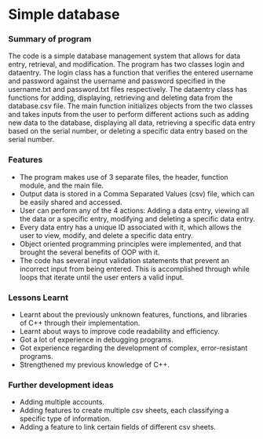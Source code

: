 <H1>Simple database</H1>
<H3>Summary of program</H3>
The code is a simple database management system that allows for data entry, retrieval, and modification. The program has two classes login and dataentry. The login class has a function that verifies the entered username and password against the username and password specified in the username.txt and password.txt files respectively. The dataentry class has functions for adding, displaying, retrieving and deleting data from the database.csv file. The main function initializes objects from the two classes and takes inputs from the user to perform different actions such as adding new data to the database, displaying all data, retrieving a specific data entry based on the serial number, or deleting a specific data entry based on the serial number.
<H3>Features</H3>
<UL>
<Li>The program makes use of 3 separate files, the header, function module, and the main file.
<Li>Output data is stored in a Comma Separated Values (csv) file, which can be easily shared and accessed.
<Li>User can perform any of the 4 actions: Adding a data entry, viewing all the data or a specific entry, modifying and deleting a specific data entry.
<Li>Every data entry has a unique ID associated with it, which allows the user to view, modify, and delete a specific data entry.
<Li>Object oriented programming principles were implemented, and that brought the several benefits of OOP with it.
<Li>The code has several input validation statements that prevent an incorrect input from being entered. This is accomplished through while loops that iterate until the user enters a valid input.
</UL>
<H3>Lessons Learnt</H3>
<UL>
<Li>Learnt about the previously unknown features, functions, and libraries of C++ through their implementation.
<Li>Learnt about ways to improve code readability and efficiency.
<Li>Got a lot of experience in debugging programs.
<Li>Got experience regarding the development of complex, error-resistant programs.
<Li>Strengthened my previous knowledge of C++.
</UL>
<H3>Further development ideas</H3>
<UL>
<li>Adding multiple accounts.
<li>Adding features to create multiple csv sheets, each classifying a specific type of information.
<li>Adding a feature to link certain fields of different csv sheets.
